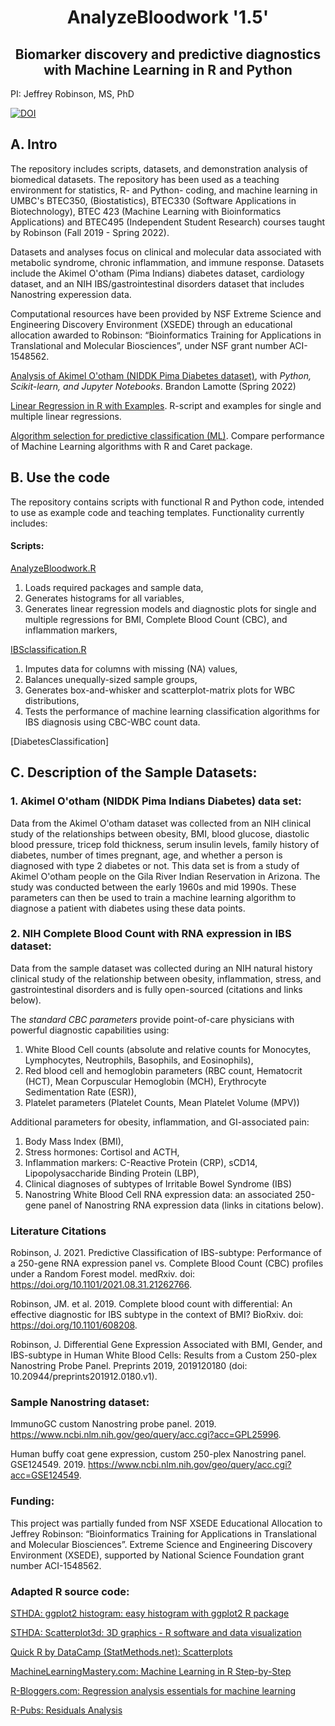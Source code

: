 <h1 align="center">
AnalyzeBloodwork '1.5'</h1>
<h2 align="center">
Biomarker discovery and predictive diagnostics with Machine Learning in R and Python</h2>

PI: Jeffrey Robinson, MS, PhD

[![DOI](https://zenodo.org/badge/203414088.svg)](https://zenodo.org/badge/latestdoi/203414088)

## A. Intro
The repository includes scripts, datasets, and demonstration analysis of biomedical datasets.  The repository has been used as a teaching environment for statistics, R- and Python- coding, and machine learning in UMBC's BTEC350, (Biostatistics), BTEC330 (Software Applications in Biotechnology), BTEC 423 (Machine Learning with Bioinformatics Applications) and BTEC495 (Independent Student Research) courses taught by Robinson (Fall 2019 - Spring 2022). 

Datasets and analyses focus on clinical and molecular data associated with metabolic syndrome, chronic inflammation, and immune response.  Datasets include the Akimel O'otham (Pima Indians) diabetes dataset, cardiology dataset, and an NIH IBS/gastrointestinal disorders dataset that includes Nanostring experession data.

Computational resources have been provided by NSF Extreme Science and Engineering Discovery Environment (XSEDE) through an educational allocation awarded to Robinson: “Bioinformatics Training for Applications in Translational and Molecular Biosciences”, under NSF grant number ACI-1548562.  

[Analysis of Akimel O'otham (NIDDK Pima Diabetes dataset)](Content/Ookem_Diabetes.md), with *Python, Scikit-learn, and Jupyter Notebooks*.  Brandon Lamotte (Spring 2022)

[Linear Regression in R with Examples](Content/LinearRegressionR.md). R-script and examples for single and multiple linear regressions.

[Algorithm selection for predictive classification (ML)](Content/MLselection_CaretR.md). Compare performance of Machine Learning algorithms with R and Caret package.


## B. Use the code

The repository contains scripts with functional R and Python code, intended to use as example code and teaching templates.  Functionality currently includes:

#### Scripts: 
[AnalyzeBloodwork.R](scripts/AnalyzeBloodwork.R) 
1) Loads required packages and sample data,
2) Generates histograms for all variables, 
3) Generates linear regression models and diagnostic plots for single and multiple regressions for BMI, Complete Blood Count (CBC), and inflammation markers,  


[IBSclassification.R](scripts/IBSclassification.R)
1) Imputes data for columns with missing (NA) values, 
2) Balances unequally-sized sample groups, 
3) Generates box-and-whisker and scatterplot-matrix plots for WBC distributions,
4) Tests the performance of machine learning classification algorithms for IBS diagnosis using CBC-WBC count data.

[DiabetesClassification]

## C. Description of the Sample Datasets:

### 1. Akimel O'otham (NIDDK Pima Indians Diabetes) data set:
Data from the Akimel O'otham dataset was collected from an NIH clinical study of the relationships between obesity, BMI, blood glucose, diastolic blood pressure, tricep fold thickness, serum insulin levels, family history of diabetes, number of times pregnant, age, and whether a person is diagnosed with type 2 diabetes or not. This data set is from a study of Akimel O'otham people on the Gila River Indian Reservation in Arizona. The study was conducted between the early 1960s and mid 1990s. These parameters can then be used to train a machine learning algorithm to diagnose a patient with diabetes using these data points.

### 2. NIH Complete Blood Count with RNA expression in IBS dataset:

Data from the sample dataset was collected during an NIH natural history clinical study of the relationship between obesity, inflammation, stress, and gastrointestinal disorders and is fully open-sourced (citations and links below).  

The <em>standard CBC parameters</em> provide point-of-care physicians with powerful diagnostic capabilities using: 
1) White Blood Cell counts (absolute and relative counts for Monocytes, Lymphocytes, Neutrophils, Basophils, and Eosinophils), 
2) Red blood cell and hemoglobin parameters (RBC count, Hematocrit (HCT), Mean Corpuscular Hemoglobin (MCH), Erythrocyte Sedimentation Rate (ESR)), 
3) Platelet parameters (Platelet Counts, Mean Platelet Volume (MPV))

Additional parameters for obesity, inflammation, and GI-associated pain:
1) Body Mass Index (BMI), 
2) Stress hormones: Cortisol and ACTH,
3) Inflammation markers: C-Reactive Protein (CRP), sCD14, Lipopolysaccharide Binding Protein (LBP),
4) Clinical diagnoses of subtypes of Irritable Bowel Syndrome (IBS)
5) Nanostring White Blood Cell RNA expression data: an associated 250-gene panel of Nanostring RNA expression data (links in citations below).


### Literature Citations
Robinson, J. 2021. Predictive Classification of IBS-subtype: Performance of a 250-gene RNA expression panel vs. Complete Blood Count (CBC) profiles under a Random Forest model. medRxiv. doi: https://doi.org/10.1101/2021.08.31.21262766. 

Robinson, JM. et al. 2019. Complete blood count with differential: An effective diagnostic for IBS subtype in the context of BMI? BioRxiv. doi: https://doi.org/10.1101/608208.

Robinson, J. Differential Gene Expression Associated with BMI, Gender, and IBS-subtype in Human White Blood Cells: Results from a Custom 250-plex Nanostring Probe Panel. Preprints 2019, 2019120180 (doi: 10.20944/preprints201912.0180.v1).


### Sample Nanostring dataset: 
ImmunoGC custom Nanostring probe panel. 2019.  https://www.ncbi.nlm.nih.gov/geo/query/acc.cgi?acc=GPL25996. 

Human buffy coat gene expression, custom 250-plex Nanostring panel. GSE124549. 2019. https://www.ncbi.nlm.nih.gov/geo/query/acc.cgi?acc=GSE124549.  

### Funding:
This project was partially funded from NSF XSEDE Educational Allocation to Jeffrey Robinson:  “Bioinformatics Training for Applications in Translational and Molecular
Biosciences”. Extreme Science and Engineering Discovery Environment (XSEDE), supported by National Science
Foundation grant number ACI-1548562.

### Adapted R source code:
[STHDA: ggplot2 histogram: easy histogram with ggplot2 R package](http://www.sthda.com/english/articles/40-regression-analysis/167-simple-linear-regression-in-r/)

[STHDA: Scatterplot3d: 3D graphics - R software and data visualization](http://www.sthda.com/english/wiki/scatterplot3d-3d-graphics-r-software-and-data-visualization)

[Quick R by DataCamp (StatMethods.net): Scatterplots](https://www.statmethods.net/graphs/scatterplot.html)

[MachineLearningMastery.com: Machine Learning in R Step-by-Step](https://machinelearningmastery.com/machine-learning-in-r-step-by-step/)

[R-Bloggers.com: Regression analysis essentials for machine learning](https://www.r-bloggers.com/2018/03/regression-analysis-essentials-for-machine-learning/)

[R-Pubs: Residuals Analysis](https://rpubs.com/iabrady/residual-analysis)
